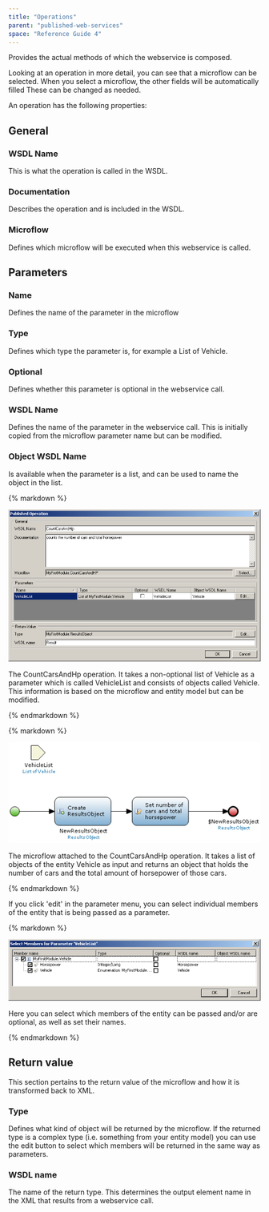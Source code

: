 ```yaml
---
title: "Operations"
parent: "published-web-services"
space: "Reference Guide 4"
---
```

Provides the actual methods of which the webservice is composed.

Looking at an operation in more detail, you can see that a microflow can be selected. When you select a microflow, the other fields will be automatically filled These can be changed as needed.

An operation has the following properties:

## General

### WSDL Name

This is what the operation is called in the WSDL.

### Documentation

Describes the operation and is included in the WSDL.

### Microflow

Defines which microflow will be executed when this webservice is called.

## Parameters

### Name

Defines the name of the parameter in the microflow

### Type

Defines which type the parameter is, for example a List of Vehicle.

### Optional

Defines whether this parameter is optional in the webservice call.

### WSDL Name

Defines the name of the parameter in the webservice call. This is initially copied from the microflow parameter name but can be modified.

### Object WSDL Name

Is available when the parameter is a list, and can be used to name the object in the list.

<div class="alert alert-info">{% markdown %}

![](attachments/819203/918223.png)

The CountCarsAndHp operation. It takes a non-optional list of Vehicle as a parameter which is called VehicleList and consists of objects called Vehicle. This information is based on the microflow and entity model but can be modified.

{% endmarkdown %}</div><div class="alert alert-info">{% markdown %}

![](attachments/819203/918221.png)

The microflow attached to the CountCarsAndHp operation. It takes a list of objects of the entity Vehicle as input and returns an object that holds the number of cars and the total amount of horsepower of those cars.

{% endmarkdown %}</div>

If you click 'edit' in the parameter menu, you can select individual members of the entity that is being passed as a parameter.

<div class="alert alert-info">{% markdown %}

![](attachments/819203/918226.png)

Here you can select which members of the entity can be passed and/or are optional, as well as set their names.

{% endmarkdown %}</div>

## Return value

This section pertains to the return value of the microflow and how it is transformed back to XML.

### Type

Defines what kind of object will be returned by the microflow. If the returned type is a complex type (i.e. something from your entity model) you can use the edit button to select which members will be returned in the same way as parameters.

### WSDL name

The name of the return type. This determines the output element name in the XML that results from a webservice call.
